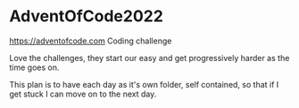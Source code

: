 # AdventOfCode2022
https://adventofcode.com Coding challenge

Love the challenges, they start our easy and get progressively harder as the time goes on.

This plan is to have each day as it's own folder, self contained, so that if I get stuck I can move on to the next day.
